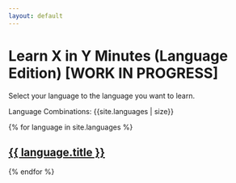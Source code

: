 ```yaml
---
layout: default
---
```


# Learn X in Y Minutes (Language Edition) [WORK IN PROGRESS]

Select your language to the language you want to learn.

Language Combinations: {{site.languages | size}}

{% for language in site.languages %}
  <h2>
     <a href="{{ language.url | prepend: site.baseurl }}">{{ language.title }}</a>
  </h2>
{% endfor %}
